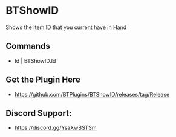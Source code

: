 # BTShowID
Shows the Item ID that you current have in Hand

## Commands
- Id | BTShowID.Id

## Get the Plugin Here
- https://github.com/BTPlugins/BTShowID/releases/tag/Release

## Discord Support: 
- https://discord.gg/YsaXwBSTSm
